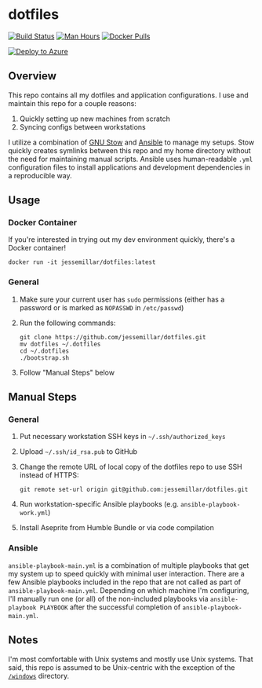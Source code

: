 # dotfiles

[![Build Status](https://github.com/jessemillar/dotfiles/workflows/build%20status/badge.svg)](https://github.com/jessemillar/dotfiles/actions) [![Man Hours](https://img.shields.io/endpoint?url=https%3A%2F%2Fmh.jessemillar.com%2Fhours%3Frepo%3Dhttps%3A%2F%2Fgithub.com%2Fjessemillar%2Fdotfiles.git)](https://jessemillar.com/r/man-hours) [![Docker Pulls](https://img.shields.io/docker/pulls/jessemillar/dotfiles.svg)](https://hub.docker.com/repository/docker/jessemillar/dotfiles)

[![Deploy to Azure](https://img.shields.io/badge/deploy-to%20azure-blue?style=for-the-badge&logo=microsoft-azure)](https://portal.azure.com/#create/Microsoft.Template/uri/https%3A%2F%2Fraw.githubusercontent.com%2Fjessemillar%2Fdotfiles%2Fmaster%2Fazuredeploy.json)

## Overview

This repo contains all my dotfiles and application configurations. I use and maintain this repo for a couple reasons:
1. Quickly setting up new machines from scratch
1. Syncing configs between workstations

I utilize a combination of [GNU Stow](https://www.gnu.org/software/stow/) and [Ansible](https://www.ansible.com/) to manage my setups. Stow quickly creates symlinks between this repo and my home directory without the need for maintaining manual scripts. Ansible uses human-readable `.yml` configuration files to install applications and development dependencies in a reproducible way.

## Usage

### Docker Container

If you're interested in trying out my dev environment quickly, there's a Docker container!

```
docker run -it jessemillar/dotfiles:latest
```

### General

1. Make sure your current user has `sudo` permissions (either has a password or is marked as `NOPASSWD` in `/etc/passwd`)
1. Run the following commands:

	```
	git clone https://github.com/jessemillar/dotfiles.git
	mv dotfiles ~/.dotfiles
	cd ~/.dotfiles
	./bootstrap.sh
	```

1. Follow "Manual Steps" below

## Manual Steps

### General

1. Put necessary workstation SSH keys in `~/.ssh/authorized_keys`
1. Upload `~/.ssh/id_rsa.pub` to GitHub
1. Change the remote URL of local copy of the dotfiles repo to use SSH instead of HTTPS:

	```
	git remote set-url origin git@github.com:jessemillar/dotfiles.git
	```

1. Run workstation-specific Ansible playbooks (e.g. `ansible-playbook-work.yml`)
1. Install Aseprite from Humble Bundle or via code compilation

### Ansible

`ansible-playbook-main.yml` is a combination of multiple playbooks that get my system up to speed quickly with minimal user interaction. There are a few Ansible playbooks included in the repo that are not called as part of `ansible-playbook-main.yml`. Depending on which machine I'm configuring, I'll manually run one (or all) of the non-included playbooks via `ansible-playbook PLAYBOOK` after the successful completion of `ansible-playbook-main.yml`.

## Notes

I'm most comfortable with Unix systems and mostly use Unix systems. That said, this repo is assumed to be Unix-centric with the exception of the [`/windows`](windows) directory.
